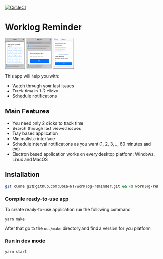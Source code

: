 [![CircleCI](https://circleci.com/gh/Doka-NT/worklog-reminder/tree/main.svg?style=svg)](https://circleci.com/gh/Doka-NT/worklog-reminder/tree/main)

# Worklog Reminder

<a href="./docs/images/screenshot-picker.png"><img src="./docs/images/screenshot-picker.png" height="100"/></a>
<a href="./docs/images/screenshot-comment.png"><img src="./docs/images/screenshot-comment.png" height="100"/></a>
<a href="./docs/images/screenshot-settings.png"><img src="./docs/images/screenshot-settings.png" height="100"/></a>

This app will help you with:

- Watch through your last issues
- Track time in 1-2 clicks
- Schedule notifications

## Main Features
- You need only 2 clicks to track time
- Search through last viewed issues
- Tray based application
- Minimalistic interface
- Schedule interval notifications as you want (1, 2, 3, .., 60 minutes and etc)
- Electron based application works on every desktop platform: Windows, Linux and MacOS

## Installation

```bash
git clone git@github.com:Doka-NT/worklog-reminder.git && cd worklog-reminder && yarn
```

### Compile ready-to-use app
To create ready-to-use application run the following command

```bash
yarn make
```

After that go to the `out/make` directory and find a version for you platform

### Run in dev mode

```bash
yarn start
```
